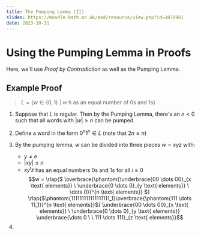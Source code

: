 ```yaml
---
title: The Pumping Lemma (II)
slides: https://moodle.bath.ac.uk/mod/resource/view.php?id=1078981
date: 2023-10-31
---
```


# Using the Pumping Lemma in Proofs

Here, we'll use *Proof by Contradiction* as well as the Pumping Lemma.

## Example Proof
> $L = \Big\{w \in \big\{0, 1\big\}\ \big|\ w \text{ h as an equal number of 0s and 1s} \Big\}$
1. Suppose that $L$ is regular. Then by the Pumping Lemma, there's an $n \lt 0$ such that all words with $\big|w\big| \geq n$ can be pumped.
2. Define a word in the form $0^n 1^n \in L$ (note that $2n \geq n$)

3. By the pumping lemma, $w$ can be divided into three pieces $w = xyz$ with:
    * $y \neq e$
    * $\big|xy\big| \leq n$
    * $xy^iz$ has an equal numbers $0$s and $1$s for all $i \geq 0$
    $$w = \rlap{$
        \overbrace{\phantom{\underbrace{00 \dots 00}_{x \text{ elements}} \ \underbrace{0 \dots 0}_{y \text{ elements}} \ \dots 0}}^{n \text{ elements}}
    $}
        \rlap{$\phantom{111111111111111111_1}\overbrace{\phantom{111 \dots 11_1}}^{n \text{ elements}}$}
    \underbrace{00 \dots 00}_{x \text{ elements}} \ \underbrace{0 \dots 0}_{y \text{ elements}} \underbrace{\dots 0 \ \ 111 \dots 111}_{z \text{ elements}}$$
4. 